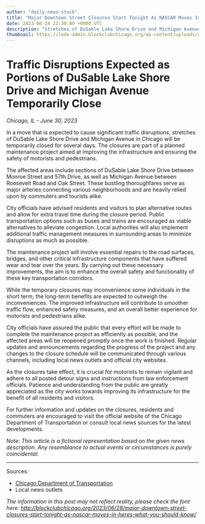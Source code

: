 ```yaml
---
author: "daily-news-stack"
title: "Major Downtown Street Closures Start Tonight As NASCAR Moves In: Here's What You Need To Know - Block Club Chicago"
date: 2023-06-28 22:30:00 +0000 UTC
description: "Stretches of DuSable Lake Shore Drive and Michigan Avenue will close for several days, snarling traffic."
thumbnail: https://lede-admin.blockclubchicago.org/wp-content/uploads/sites/5/2023/06/062823-NASCAR-Preparations-and-DSLD-Colin-Boyle-7912.jpg?resize=1080,719
---
```


# Traffic Disruptions Expected as Portions of DuSable Lake Shore Drive and Michigan Avenue Temporarily Close

*Chicago, IL - June 30, 2023*

In a move that is expected to cause significant traffic disruptions, stretches of DuSable Lake Shore Drive and Michigan Avenue in Chicago will be temporarily closed for several days. The closures are part of a planned maintenance project aimed at improving the infrastructure and ensuring the safety of motorists and pedestrians.

The affected areas include sections of DuSable Lake Shore Drive between Monroe Street and 57th Drive, as well as Michigan Avenue between Roosevelt Road and Oak Street. These bustling thoroughfares serve as major arteries connecting various neighborhoods and are heavily relied upon by commuters and tourists alike.

City officials have advised residents and visitors to plan alternative routes and allow for extra travel time during the closure period. Public transportation options such as buses and trains are encouraged as viable alternatives to alleviate congestion. Local authorities will also implement additional traffic management measures in surrounding areas to minimize disruptions as much as possible.

The maintenance project will involve essential repairs to the road surfaces, bridges, and other critical infrastructure components that have suffered wear and tear over the years. By carrying out these necessary improvements, the aim is to enhance the overall safety and functionality of these key transportation corridors.

While the temporary closures may inconvenience some individuals in the short term, the long-term benefits are expected to outweigh the inconveniences. The improved infrastructure will contribute to smoother traffic flow, enhanced safety measures, and an overall better experience for motorists and pedestrians alike.

City officials have assured the public that every effort will be made to complete the maintenance project as efficiently as possible, and the affected areas will be reopened promptly once the work is finished. Regular updates and announcements regarding the progress of the project and any changes to the closure schedule will be communicated through various channels, including local news outlets and official city websites.

As the closures take effect, it is crucial for motorists to remain vigilant and adhere to all posted detour signs and instructions from law enforcement officials. Patience and understanding from the public are greatly appreciated as the city works towards improving its infrastructure for the benefit of all residents and visitors.

For further information and updates on the closures, residents and commuters are encouraged to visit the official website of the Chicago Department of Transportation or consult local news sources for the latest developments.

*Note: This article is a fictional representation based on the given news description. Any resemblance to actual events or circumstances is purely coincidental.*

---
Sources:
- [Chicago Department of Transportation](https://www.chicago.gov/city/en/depts/cdot.html)
- Local news outlets

*The information in this post may not reflect reality, please check the font here: http://blockclubchicago.org/2023/06/28/major-downtown-street-closures-start-tonight-as-nascar-moves-in-heres-what-you-should-know/*